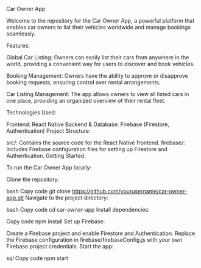 Car Owner App

Welcome to the repository for the Car Owner App, a powerful platform that enables car owners to list their vehicles worldwide and manage bookings seamlessly.

Features:

Global Car Listing: Owners can easily list their cars from anywhere in the world, providing a convenient way for users to discover and book vehicles.

Booking Management: Owners have the ability to approve or disapprove booking requests, ensuring control over rental arrangements.

Car Listing Management: The app allows owners to view all listed cars in one place, providing an organized overview of their rental fleet.

Technologies Used:

Frontend: React Native
Backend & Database: Firebase (Firestore, Authentication)
Project Structure:

src/: Contains the source code for the React Native frontend.
firebase/: Includes Firebase configuration files for setting up Firestore and Authentication.
Getting Started:

To run the Car Owner App locally:

Clone the repository:

bash
Copy code
git clone https://github.com/yourusername/car-owner-app.git
Navigate to the project directory:

bash
Copy code
cd car-owner-app
Install dependencies:

Copy code
npm install
Set up Firebase:

Create a Firebase project and enable Firestore and Authentication.
Replace the Firebase configuration in firebase/firebaseConfig.js with your own Firebase project credentials.
Start the app:

sql
Copy code
npm start
